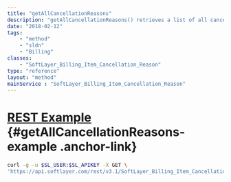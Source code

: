 ```yaml
---
title: "getAllCancellationReasons"
description: "getAllCancellationReasons() retrieves a list of all cancellation reasons that a server/service may be assigned to. "
date: "2018-02-12"
tags:
    - "method"
    - "sldn"
    - "Billing"
classes:
    - "SoftLayer_Billing_Item_Cancellation_Reason"
type: "reference"
layout: "method"
mainService : "SoftLayer_Billing_Item_Cancellation_Reason"
---
```


# [REST Example](#getAllCancellationReasons-example) <a href="/article/rest/"><i class="fas fa-question"></i></a> {#getAllCancellationReasons-example .anchor-link} 
```bash
curl -g -u $SL_USER:$SL_APIKEY -X GET \
'https://api.softlayer.com/rest/v3.1/SoftLayer_Billing_Item_Cancellation_Reason/getAllCancellationReasons'
```
